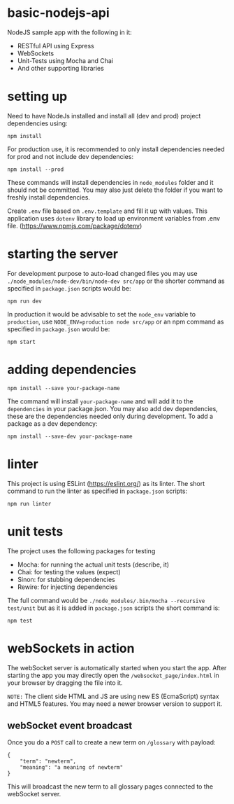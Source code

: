 # basic-nodejs-api
NodeJS sample app with the following in it:
 - RESTful API using Express
 - WebSockets
 - Unit-Tests using Mocha and Chai
 - And other supporting libraries

# setting up
Need to have NodeJs installed and install all (dev and prod) project dependencies using:

`npm install`

For production use, it is recommended to only install dependencies needed for prod and not include dev dependencies:

`npm install --prod`

These commands will install dependencies in `node_modules` folder and it should not be committed. You may also just delete the folder if you want to freshly install dependencies.


Create `.env` file based on `.env.template` and fill it up with values.
This application uses `dotenv` library to load up environment variables from .env file. (https://www.npmjs.com/package/dotenv)

# starting the server
For development purpose to auto-load changed files you may use `./node_modules/node-dev/bin/node-dev src/app` or the shorter command as specified in `package.json` scripts would be:

`npm run dev`

In production it would be advisable to set the `node_env` variable to `production`, use `NODE_ENV=production node src/app` or an npm command as specified in `package.json` would be:

`npm start`

# adding dependencies
`npm install --save your-package-name`

The command will install `your-package-name` and will add it to the `dependencies` in your package.json. You may also add dev dependencies, these are the dependencies needed only during development. To add a package as a dev dependency:

`npm install --save-dev your-package-name`

# linter
This project is using ESLint (https://eslint.org/) as its linter.
The short command to run the linter as specified in `package.json` scripts:

`npm run linter`

# unit tests
The project uses the following packages for testing
 - Mocha: for running the actual unit tests (describe, it)
 - Chai: for testing the values (expect)
 - Sinon: for stubbing dependencies
 - Rewire: for injecting dependencies

The full command would be `./node_modules/.bin/mocha --recursive test/unit` but as it is added in `package.json` scripts the short command is:

`npm test`

# webSockets in action
The webSocket server is automatically started when you start the app. After starting the app you may directly open the `/websocket_page/index.html` in your browser by dragging the file into it.

`NOTE:` The client side HTML and JS are using new ES (EcmaScript) syntax and HTML5 features. You may need a newer browser version to support it.

## webSocket event broadcast
Once you do a `POST` call to create a new term on `/glossary` with payload:
```
{
	"term": "newterm",
	"meaning": "a meaning of newterm"
}
```
This will broadcast the new term to all glossary pages connected to the webSocket server.
